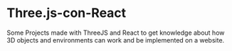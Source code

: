 # Three.js-con-React
Some Projects made with ThreeJS and React to get knowledge about how 3D objects and environments can work and be implemented on a website.
